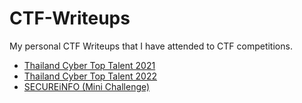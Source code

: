 # CTF-Writeups
My personal CTF Writeups that I have attended to CTF competitions.

- [Thailand Cyber Top Talent 2021](Thailand%20Cyber%20Top%20Talent%202021)
- [Thailand Cyber Top Talent 2022](Thailand%20Cyber%20Top%20Talent%202022)
- [SECUREiNFO (Mini Challenge)](SECUREiNFO%20CTF)
